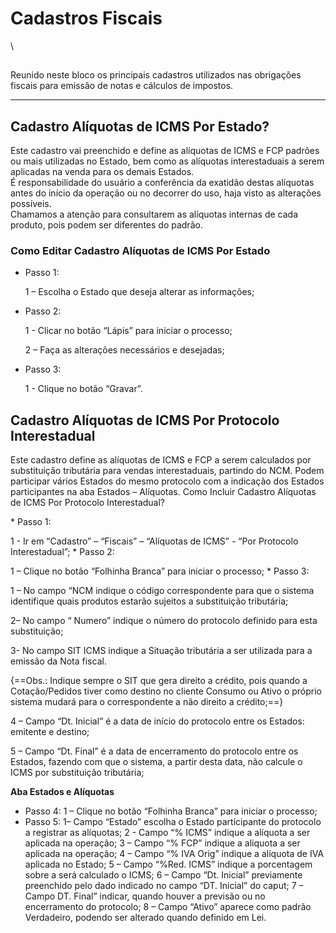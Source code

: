 # Cadastros Fiscais

\


##

Reunido neste bloco os principais cadastros utilizados nas obrigações fiscais para emissão de notas e cálculos de impostos.

***

## Cadastro Alíquotas de ICMS Por Estado?

Este cadastro vai preenchido e define as alíquotas de ICMS e FCP padrões ou mais utilizadas no Estado, bem como as alíquotas interestaduais a serem aplicadas na venda para os demais Estados.\
É responsabilidade do usuário a conferência da exatidão destas alíquotas antes do início da operação ou no decorrer do uso, haja visto as alterações possíveis.\
Chamamos a atenção para consultarem as alíquotas internas de cada produto, pois podem ser diferentes do padrão.

### Como Editar Cadastro Alíquotas de ICMS Por Estado

*   Passo 1:

    1 – Escolha o Estado que deseja alterar as informações;
*   Passo 2:

    1 - Clicar no botão “Lápis” para iniciar o processo;

    2 – Faça as alterações necessários e desejadas;
*   Passo 3:

    1 - Clique no botão “Gravar”.

## Cadastro Alíquotas de ICMS Por Protocolo Interestadual

Este cadastro define as alíquotas de ICMS e FCP a serem calculados por substituição tributária para vendas interestaduais, partindo do NCM. Podem participar vários Estados do mesmo protocolo com a indicação dos Estados participantes na aba Estados – Alíquotas. Como Incluir Cadastro Alíquotas de ICMS Por Protocolo Interestadual?

\* Passo 1:

1 - Ir em “Cadastro” – “Fiscais” – “Alíquotas de ICMS” - “Por Protocolo Interestadual”; \* Passo 2:

1 – Clique no botão “Folhinha Branca” para iniciar o processo; \* Passo 3:

1 – No campo “NCM indique o código correspondente para que o sistema identifique quais produtos estarão sujeitos a substituição tributária;

2– No campo “ Numero” indique o número do protocolo definido para esta substituição;

3- No campo SIT ICMS indique a Situação tributária a ser utilizada para a emissão da Nota fiscal.

{==Obs.: Indique sempre o SIT que gera direito a crédito, pois quando a Cotação/Pedidos tiver como destino no cliente Consumo ou Ativo o próprio sistema mudará para o correspondente a não direito a crédito;==}

4 – Campo “Dt. Inicial” é a data de início do protocolo entre os Estados: emitente e destino;

5 – Campo “Dt. Final” é a data de encerramento do protocolo entre os Estados, fazendo com que o sistema, a partir desta data, não calcule o ICMS por substituição tributária;

**Aba Estados e Alíquotas**

* Passo 4: 1 – Clique no botão “Folhinha Branca” para iniciar o processo;
* Passo 5: 1– Campo “Estado” escolha o Estado participante do protocolo a registrar as alíquotas; 2 - Campo “% ICMS” indique a alíquota a ser aplicada na operação; 3 – Campo “% FCP” indique a alíquota a ser aplicada na operação; 4 – Campo “% IVA Orig” indique a alíquota de IVA aplicada no Estado; 5 – Campo “%Red. ICMS” indique a porcentagem sobre a será calculado o ICMS; 6 – Campo “Dt. Inicial” previamente preenchido pelo dado indicado no campo “DT. Inicial” do caput; 7 – Campo DT. Final” indicar, quando houver a previsão ou no encerramento do protocolo; 8 – Campo “Ativo” aparece como padrão Verdadeiro, podendo ser alterado quando definido em Lei.

